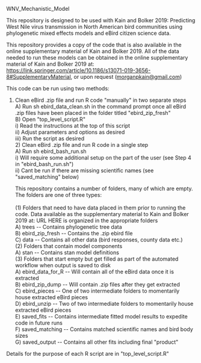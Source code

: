 WNV_Mechanistic_Model

This repository is designed to be used with Kain and Bolker 2019: Predicting West Nile virus transmission in North American bird communities using phylogenetic mixed effects models and eBird citizen science data. <br />

This repository provides a copy of the code that is also available in the online supplementary material of Kain and Bolker 2019. All of the data needed to run these models can be obtained in the online supplementary material of Kain and Bolker 2019 at: https://link.springer.com/article/10.1186/s13071-019-3656-8#SupplementaryMaterial, or upon request (morganpkain@gmail.com) <br />

This code can be run using two methods: <br />

1) Clean eBird .zip file and run R code "manually" in two separate steps <br />
		A) Run sh ebird_data_clean.sh in the command prompt once all eBird .zip files have been placed in the folder titled "ebird_zip_fresh" <br />
		B) Open "top_level_script.R" <br />
			i) Read the instructions at the top of this script <br />
			ii) Adjust parameters and options as desired <br />
			iii) Run the script as desired <br />
	2) Clean eBird .zip file and run R code in a single step <br />
		A) Run sh ebird_bash_run.sh  <br />
			i) Will require some additional setup on the part of the user (see Step 4 in "ebird_bash_run.sh") <br />
			ii) Cant be run if there are missing scientific names (see "saved_matching" below) <br />
	
	This repository contains a number of folders, many of which are empty. The folders are one of three types: <br />		
	(1) Folders that need to have data placed in them prior to running the code. Data available as the supplementary material to Kain and Bolker 2019 at: URL HERE is organized in the appropriate folders <br />
		A) trees -- Contains phylogenetic tree data <br />
		B) ebird_zip_fresh -- Contains the .zip ebird file <br />
		C) data -- Contains all other data (bird responses, county data etc.) <br />
	(2) Folders that contain model components <br />
		A) stan -- Contains stan model definitions <br />
        (3) Folders that start empty but get filled as part of the automated workflow when output is saved to disk <br />
        		A) ebird_data_for_R -- Will contain all of the eBird data once it is extracted <br />
        		B) ebird_zip_dump -- Will contain .zip files after they get extracted <br />
		C) ebird_pieces -- One of two intermediate folders to momentarily house extracted eBird pieces <br />
		D) ebird_unzip -- Two of two intermediate folders to momentarily house extracted eBird pieces <br />
		E) saved_fits -- Contains intermediate fitted model results to expedite code in future runs <br />
		F) saved_matching -- Contains matched scientific names and bird body sizes <br />
		G) saved_output -- Contains all other fits including final "product" <br />

Details for the purpose of each R script are in "top_level_script.R"
	
